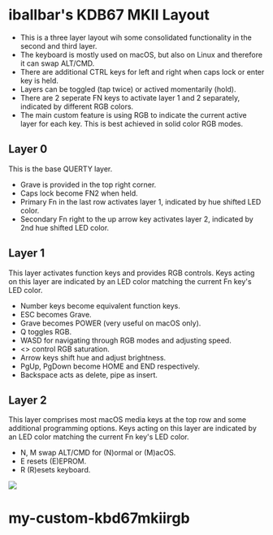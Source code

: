 # iballbar's KDB67 MKII Layout

* This is a three layer layout wih some consolidated functionality in the second and third layer.
* The keyboard is mostly used on macOS, but also on Linux and therefore it can swap ALT/CMD.
* There are additional CTRL keys for left and right when caps lock or enter key is held.
* Layers can be toggled (tap twice) or actived momentarily (hold).
* There are 2 seperate FN keys to activate layer 1 and 2 separately, indicated by different RGB colors.
* The main custom feature is using RGB to indicate the current active layer for each key. This is best achieved in solid color RGB modes.

## Layer 0

This is the base QUERTY layer.

* Grave is provided in the top right corner.
* Caps lock become FN2 when held.
* Primary Fn in the last row activates layer 1, indicated by hue shifted LED color.
* Secondary Fn right to the up arrow key activates layer 2, indicated by 2nd hue shifted LED color.

## Layer 1

This layer activates function keys and provides RGB controls. Keys acting on this layer are indicated by an LED color matching the current Fn key's LED color.

* Number keys become equivalent function keys.
* ESC becomes Grave.
* Grave becomes POWER (very useful on macOS only).
* Q toggles RGB.
* WASD for navigating through RGB modes and adjusting speed.
* <> control RGB saturation.
* Arrow keys shift hue and adjust brightness.
* PgUp, PgDown become HOME and END respectively.
* Backspace acts as delete, pipe as insert.

## Layer 2

This layer comprises most macOS media keys at the top row and some additional programming options. Keys acting on this layer are indicated by an LED color matching the current Fn key's LED color.

* N, M swap ALT/CMD for (N)ormal or (M)acOS.
* E resets (E)EPROM.
* R (R)esets keyboard.

![](https://i.imgur.com/sxJ1ocF.png)
# my-custom-kbd67mkiirgb
